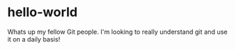 # hello-world
Whats up my fellow Git people.  I'm looking to really understand git and use it on a daily basis!
